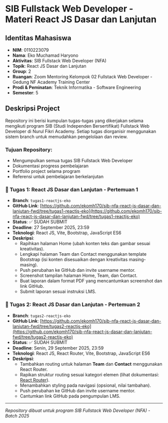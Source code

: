 # SIB Fullstack Web Developer - Materi React JS Dasar dan Lanjutan

## Identitas Mahasiswa
- **NIM**: 0110223079
- **Nama**: Eko Muchamad Haryono
- **Aktivitas**: SIB Fullstack Web Developer (NFA)
- **Topik**: React JS Dasar dan Lanjutan
- **Group**: 2
- **Ruangan**: Zoom Mentoring Kelompok 02 Fullstack Web Developer - Gedung NF Academy Training Center
- **Prodi & Peminatan**: Teknik Informatika - Software Engineering
- **Semester**: 5

## Deskripsi Project
Repository ini berisi kumpulan tugas-tugas yang dikerjakan selama mengikuti program SIB (Studi Independen Bersertifikat) Fullstack Web Developer di Nurul Fikri Academy. Setiap tugas diorganisir menggunakan sistem branch untuk memudahkan pengelolaan dan review.

### Tujuan Repository:
- Mengumpulkan semua tugas SIB Fullstack Web Developer
- Dokumentasi progress pembelajaran
- Portfolio project selama program
- Referensi untuk pembelajaran berkelanjutan


### 🎯 Tugas 1: React JS Dasar dan Lanjutan - Pertemuan 1
- **Branch**: `tugas1-reactjs-eko`
- **GitHub Link**: [https://github.com/ekomh170/sib-nfa-react-js-dasar-dan-lanjutan-fwd/tree/tugas1-reactjs-eko](https://github.com/ekomh170/sib-nfa-react-js-dasar-dan-lanjutan-fwd/tree/tugas1-reactjs-eko)
- **Status**: ✅ SUDAH SUBMIT
- **Deadline**: 27 September 2025, 23:59
- **Teknologi**: React JS, Vite, Bootstrap, JavaScript ES6
- **Deskripsi**: 
  - Rapihkan halaman Home (ubah konten teks dan gambar sesuai kreativitas).
  - Lengkapi halaman Team dan Contact menggunakan template Bootstrap (isi konten disesuaikan dengan kreativitas masing-masing).
  - Push perubahan ke GitHub dan invite username mentor.
  - Screenshot tampilan halaman Home, Team, dan Contact.
  - Buat laporan dalam format PDF yang mencantumkan screenshot dan link GitHub.
  - Submit laporan sesuai instruksi LMS.

### 🎯 Tugas 2: React JS Dasar dan Lanjutan - Pertemuan 2
- **Branch**: `tugas2-reactjs-eko`
- **GitHub Link**: [https://github.com/ekomh170/sib-nfa-react-js-dasar-dan-lanjutan-fwd/tree/tugas2-reactjs-eko](https://github.com/ekomh170/sib-nfa-react-js-dasar-dan-lanjutan-fwd/tree/tugas2-reactjs-eko)
- **Status**: ✅ SUDAH SUBMIT
- **Deadline**: Senin, 29 September 2025, 23:59
- **Teknologi**: React JS, React Router, Vite, Bootstrap, JavaScript ES6
- **Deskripsi**:
  - Tambahkan routing untuk halaman **Team** dan **Contact** menggunakan React Router.
  - Rapikan struktur routing sesuai kategori elemen (lihat dokumentasi: [React Router](https://reactrouter.com/start/declarative/routing)).
  - Menambahkan styling pada navigasi (opsional, nilai tambahan).
  - Push perubahan ke GitHub dan invite username mentor.
  - Cantumkan link GitHub pada pengumpulan LMS.

---
*Repository dibuat untuk program SIB Fullstack Web Developer (NFA) - Batch 2025*
